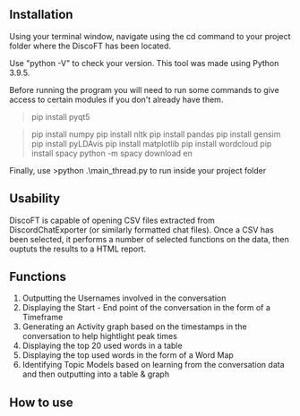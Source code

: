 Installation
--
Using your terminal window, navigate using the cd command to your project folder where the DiscoFT has been located.

Use "python -V" to check your version. This tool was made using Python 3.9.5.

Before running the program you will need to run some commands to give access to certain modules if you don't already have them.

>pip install pyqt5

>pip install numpy
>pip install nltk
>pip install pandas
>pip install gensim
>pip install pyLDAvis
>pip install matplotlib
>pip install wordcloud
>pip install spacy
>python -m spacy download en


Finally, use >python .\main_thread.py to run inside your project folder

Usability
--

DiscoFT is capable of opening CSV files extracted from DiscordChatExporter (or similarly formatted chat files).
Once a CSV has been selected, it performs a number of selected functions on the data, then ouptuts the results to a HTML report.

Functions
--
1) Outputting the Usernames involved in the conversation
2) Displaying the Start - End point of the conversation in the form of a Timeframe
3) Generating an Activity graph based on the timestamps in the conversation to help hightlight peak times
4) Displaying the top 20 used words in a table
5) Displaying the top used words in the form of a Word Map
6) Identifying Topic Models based on learning from the conversation data and then outputting into a table & graph

How to use
--

